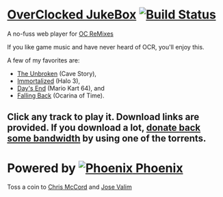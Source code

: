 # [OverClocked JukeBox](http://ocjb.pw) [![Build Status](https://travis-ci.org/Cheezmeister/www.ocjb.me.svg?branch=master)](https://travis-ci.org/Cheezmeister/www.ocjb.me)

A no-fuss web player for [OC ReMixes](http://ocremix.org)

If you like game music and have never heard of OCR, you'll enjoy this.

A few of my favorites are:

* [The Unbroken](http://ocjb.me/#track-2363) (Cave Story),
* [Immortalized](http://ocjb.me/#track-2213) (Halo 3),
* [Day's End](http://ocjb.me/#track-1706) (Mario Kart 64), and
* [Falling Back](http://ocjb.me/#track-1435) (Ocarina of Time).

Click any track to play it. Download links are provided. If you download a lot, [donate back some bandwidth](http://ocremix.org/torrents) by using one of the torrents.
---

# Powered by [![Phoenix](https://hexdocs.pm/phoenix/assets/logo.png) Phoenix](http://www.phoenixframework.org/)
Toss a coin to [Chris McCord](https://github.com/chrismccord) and [Jose Valim](https://github.com/josevalim)
